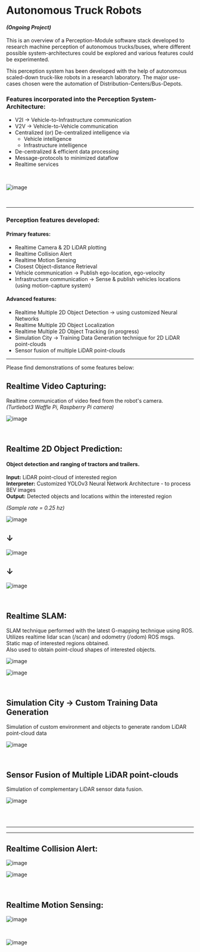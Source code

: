 [comment]: <> (README file)

# Autonomous Truck Robots

#### _(Ongoing Project)_ 
This is an overview of a Perception-Module software stack developed to research machine perception of autonomous trucks/buses, where different possible system-architectures could be explored and various features could be experimented. 

This perception system has been developed with the help of autonomous scaled-down truck-like robots in a research laboratory. The major use-cases chosen were the automation of Distribution-Centers/Bus-Depots. 


### Features incorporated into the Perception System-Architecture:
* V2I &rarr; Vehicle-to-Infrastructure communication
* V2V &rarr; Vehicle-to-Vehicle communication
* Centralized (or) De-centralized intelligence via
  * Vehicle intelligence
  * Infrastructure intelligence
* De-centralized & efficient data processing
* Message-protocols to minimized dataflow
* Realtime services

<br />

<div style="width:350px">

![image](README_Data/general/TruckLab.jpg "Research Laboratory Setup")
</div>

<br />

***
### Perception features developed:
#### Primary features:
* Realtime Camera & 2D LiDAR plotting
* Realtime Collision Alert
* Realtime Motion Sensing
* Closest Object-distance Retrieval
* Vehicle communication &rarr; Publish ego-location, ego-velocity
* Infrastructure communication &rarr; Sense & publish vehicles locations (using motion-capture system)

#### Advanced features:
* Realtime Multiple 2D Object Detection &rarr; using customized Neural Networks
* Realtime Multiple 2D Object Localization
* Realtime Multiple 2D Object Tracking (in progress)
* Simulation City &rarr; Training Data Generation technique for 2D LiDAR point-clouds
* Sensor fusion of multiple LiDAR point-clouds
***

Please find demonstrations of some features below:

## Realtime Video Capturing:
Realtime communication of video feed from the robot's camera. \
_(Turtlebot3 Waffle Pi, Raspberry Pi camera)_

<div style="width:400px">

![image](README_Data/realtime_plotting/Realtime_camera_plotting.gif "Realtime Camera Image Plotting")
</div>
<br />

## Realtime 2D Object Prediction:
#### Object detection and ranging of tractors and trailers. 
**Input:** LiDAR point-cloud of interested region \
**Interpreter:** Customized YOLOv3 Neural Network Architecture - to process BEV images \
**Output:** Detected objects and locations within the interested region

_(Sample rate = 0.25 hz)_

<div style="width:600px">

![image](README_Data/realtime_prediction/realtime_prediction_setup.gif "Research Laboratory Setup")
</div>

## &darr;

<div style="width:500px">

![image](README_Data/realtime_prediction/yolov3_architecture.jpg "Research Laboratory Setup")
</div>

## &darr;
<div style="width:200px">

![image](README_Data/realtime_prediction/realtime_prediction_plot.gif "Research Laboratory Setup")
</div>
<br />

## Realtime SLAM:
SLAM technique performed with the latest G-mapping technique using ROS. \
Utilizes realtime lidar scan (/scan) and odometry (/odom) ROS msgs. \
Static map of interested regions obtained. \
Also used to obtain point-cloud shapes of interested objects.

<div style="width:400px">

![image](README_Data/slam/realtime_slam.gif "Research Laboratory Setup")
</div>

<div style="width:400px">

![image](README_Data/slam/slam_map_pic.JPG "Research Laboratory Setup")
</div>
<br />


## Simulation City &rarr; Custom Training Data Generation
Simulation of custom environment and objects to generate random LiDAR point-cloud data 

<div style="width:600px">

![image](README_Data/simulation_city/simulation_city_explanation.JPG "Research Laboratory Setup")
</div>
<br />

## Sensor Fusion of Multiple LiDAR point-clouds
Simulation of complementary LiDAR sensor data fusion.
<div style="width:600px">

![image](README_Data/sensor_fusion/lidar_sensor_fusion.png "Research Laboratory Setup")
</div>

<br />
<br />

***
***

## Realtime Collision Alert:

<div style="width:600px">


![image](README_Data/realtime_collision_alert/realtime_collision_alert_setup.gif "Research Laboratory Setup")
</div>

<div style="width:200px">

![image](README_Data/realtime_collision_alert/realtime_collision_alert_plot.gif "Research Laboratory Setup")
</div>
<br />

## Realtime Motion Sensing:

<div style="width:600px">

![image](README_Data/realtime_motion_sensing/realtime_motion_sensing_setup.gif "Research Laboratory Setup")
</div>
<br />

<div style="width:200px">

![image](README_Data/realtime_motion_sensing/realtime_motion_sensing_plot.gif "Research Laboratory Setup")
</div>
<br />






